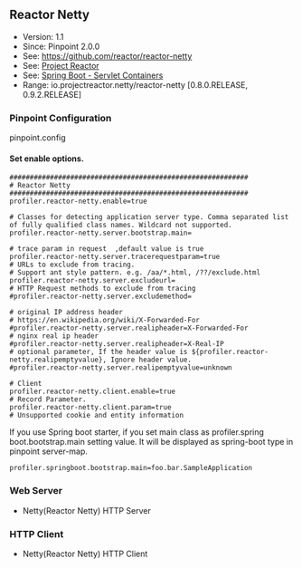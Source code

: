 ## Reactor Netty
* Version: 1.1
* Since: Pinpoint 2.0.0
* See: https://github.com/reactor/reactor-netty
* See: [Project Reactor](https://projectreactor.io/)
* See: [Spring Boot - Servlet Containers](https://spring.io/projects/spring-boot)
* Range: io.projectreactor.netty/reactor-netty [0.8.0.RELEASE, 0.9.2.RELEASE]

### Pinpoint Configuration
pinpoint.config

#### Set enable options.
~~~
###########################################################
# Reactor Netty
###########################################################
profiler.reactor-netty.enable=true

# Classes for detecting application server type. Comma separated list of fully qualified class names. Wildcard not supported.
profiler.reactor-netty.server.bootstrap.main=

# trace param in request  ,default value is true
profiler.reactor-netty.server.tracerequestparam=true
# URLs to exclude from tracing.
# Support ant style pattern. e.g. /aa/*.html, /??/exclude.html
profiler.reactor-netty.server.excludeurl=
# HTTP Request methods to exclude from tracing
#profiler.reactor-netty.server.excludemethod=

# original IP address header
# https://en.wikipedia.org/wiki/X-Forwarded-For
#profiler.reactor-netty.server.realipheader=X-Forwarded-For
# nginx real ip header
#profiler.reactor-netty.server.realipheader=X-Real-IP
# optional parameter, If the header value is ${profiler.reactor-netty.realipemptyvalue}, Ignore header value.
#profiler.reactor-netty.server.realipemptyvalue=unknown

# Client
profiler.reactor-netty.client.enable=true
# Record Parameter.
profiler.reactor-netty.client.param=true
# Unsupported cookie and entity information
~~~

If you use Spring boot starter, if you set main class as profiler.spring boot.bootstrap.main setting value.
It will be displayed as spring-boot type in pinpoint server-map.
~~~
profiler.springboot.bootstrap.main=foo.bar.SampleApplication
~~~

### Web Server
* Netty(Reactor Netty) HTTP Server

### HTTP Client
* Netty(Reactor Netty) HTTP Client
